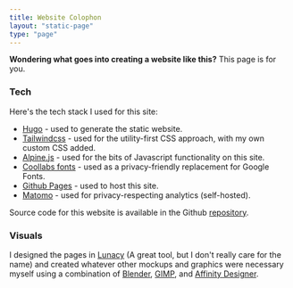 ```yaml
---
title: Website Colophon
layout: "static-page"
type: "page"
---
```


**Wondering what goes into creating a website like this?** This page is for you.

### Tech

Here's the tech stack I used for this site:

- [Hugo](https://gohugo.io) - used to generate the static website.
- [Tailwindcss](https://tailwindcss.com/) - used for the utility-first CSS approach, with my own custom CSS added.
- [Alpine.js](https://alpinejs.dev/) - used for the bits of Javascript functionality on this site.
- [Coollabs fonts](https://fonts.coollabs.io/) - used as a privacy-friendly replacement for Google Fonts.
- [Github Pages](https://pages.github.com/) - used to host this site.
- [Matomo](https://matomo.org) - used for privacy-respecting analytics (self-hosted).

Source code for this website is available in the Github [repository](https://github.com/Correct-Syntax/correct-syntax.github.io).

### Visuals

I designed the pages in [Lunacy](https://icons8.com/lunacy) (A great tool, but I don't really care for the name) and created whatever other mockups and graphics were necessary myself using a combination of [Blender](https://blender.org), [GIMP](https://gimp.org), and [Affinity Designer](https://affinity.serif.com/en-us/designer/).